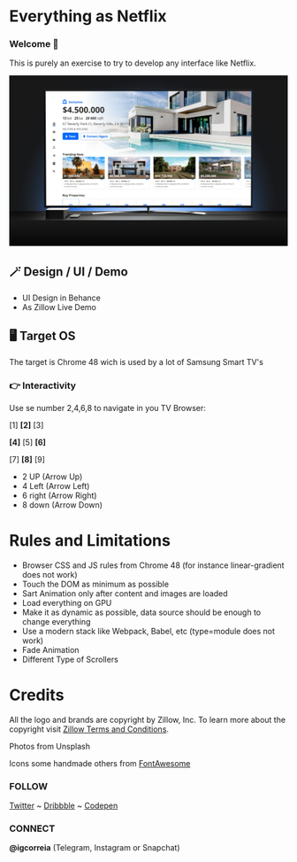 # Everything as Netflix
### Welcome 👋
 
This is purely an exercise to try to develop any interface like Netflix.
 
![Dynamic](/src/images/git_cover.png)
 
## 🪄 Design / UI / Demo
*   UI Design in Behance
*   As Zillow Live Demo
## 🖥️ Target OS
 
The target is Chrome 48 wich is used by a lot of Samsung Smart TV's
 
### 👉 Interactivity
 
Use se number 2,4,6,8 to navigate in you TV Browser:
 
[1] **[2]** [3]
 
**[4]** [5] **[6]**
 
[7] **[8]** [9]
 
 
- 2 UP (Arrow Up)
- 4 Left (Arrow Left)
- 6 right (Arrow Right)
- 8 down (Arrow Down)
 
# Rules and Limitations
 
- Browser CSS and JS rules from Chrome 48 (for instance linear-gradient does not work)
- Touch the DOM as minimum as possible
- Sart Animation only after content and images are loaded
- Load everything on GPU
- Make it as dynamic as possible, data source should be enough to change everything
- Use a modern stack like Webpack, Babel, etc (type=module does not work)
- Fade Animation
- Different Type of Scrollers
 
# Credits
 
​​​​​​​All the logo and brands are copyright by Zillow, Inc. To learn more about the copyright visit [Zillow Terms and Conditions](https://www.zillowgroup.com/terms-of-use/).
 
Photos from Unsplash
 
Icons some handmade others from [FontAwesome](https://fontawesome.com/)
 
 
### FOLLOW
 
[Twitter](https://www.twitter.com/igcorreia) ~ [Dribbble](https://www.dribbble.com/igcorreia) ~ [Codepen](https://www.codepen.com/igcorreia)

 
### CONNECT
 
**@igcorreia** (Telegram, Instagram or Snapchat)
 

